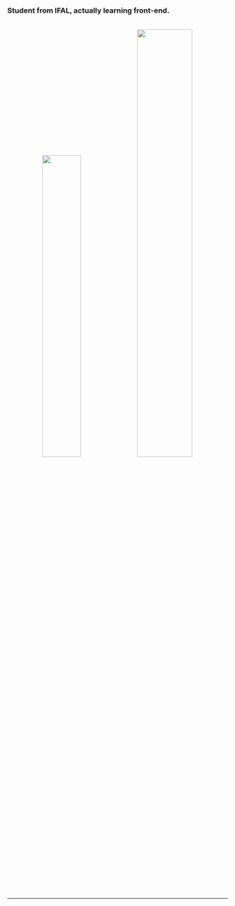 ### Student from IFAL, actually learning front-end.

<br>
<div align="center">
<img   width="42%" src="https://github-readme-stats.vercel.app/api?username=mikbhr&show_icons=true&theme=dark&include_all_commits=true&count_private=true&">
<img   width="50%" src="https://github-readme-stats.vercel.app/api/top-langs/?username=mikbhr&layout=compact&theme=dark&count_private=true&include_all_commits=true&lang_count=12">
</div>

<br>

<hr>